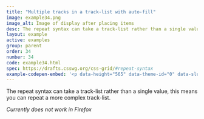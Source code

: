 ```yaml
---
title: "Multiple tracks in a track-list with auto-fill"
image: example34.png
image_alt: Image of display after placing items
desc: The repeat syntax can take a track-list rather than a single value.
layout: example
active: examples
group: parent
order: 34
number: 34
code: example34.html
spec: https://drafts.csswg.org/css-grid/#repeat-syntax
example-codepen-embed: '<p data-height="565" data-theme-id="0" data-slug-hash="xProVK" data-default-tab="result" data-user="rachelandrew" data-embed-version="2" class="codepen">See the Pen <a href="https://codepen.io/rachelandrew/pen/xProVK">Grid by Example 34</a> by rachelandrew (<a href="http://codepen.io/rachelandrew">@rachelandrew</a>) on <a href="http://codepen.io">CodePen</a>.</p>'
---
```


The repeat syntax can take a track-list rather than a single value, this means you can repeat a more complex track-list.

_Currently does not work in Firefox_
